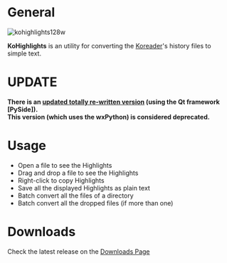 # General
![kohighlights128w](https://cloud.githubusercontent.com/assets/14363074/9978678/22e01940-5f49-11e5-8112-bc58b8f0f56f.png)

**KoHighlights** is an utility for converting the [Koreader](https://github.com/koreader/koreader)'s history files to simple text.

# UPDATE
**There is an [updated totally re-written version](https://github.com/noembryo/KoHighlights) (using the Qt framework [PySide]).  
This version (which uses the wxPython) is considered deprecated.**

# Usage 

* Open a file to see the Highlights
* Drag and drop a file to see the Highlights
* Right-click to copy Highlights
* Save all the displayed Highlights as plain text
* Batch convert all the files of a directory
* Batch convert all the dropped files (if more than one)

# Downloads

Check the latest release on the [Downloads Page](https://github.com/noonkey/KoHighlights/releases)
